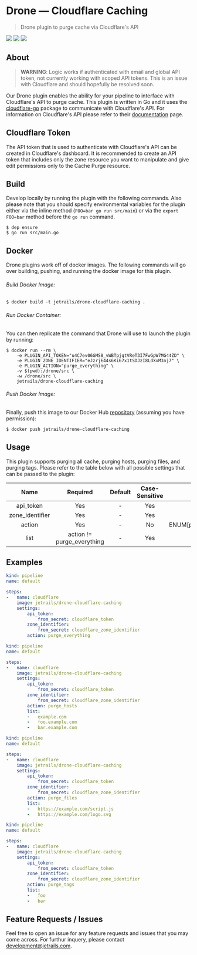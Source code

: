 # Drone — Cloudflare Caching
> Drone plugin to purge cache via Cloudflare's API

![](https://img.shields.io/badge/License-MIT-lightgray.svg?style=for-the-badge)
![](https://img.shields.io/docker/stars/jetrails/drone-cloudflare-caching.svg?style=for-the-badge&colorB=9f9f9f)
![](https://img.shields.io/docker/pulls/jetrails/drone-cloudflare-caching.svg?style=for-the-badge&colorB=9f9f9f)

## About

> **WARNING**: Logic works if authenticated with email and global API token, not currently working with scoped API tokens. This is an issue with Cloudflare and should hopefully be resolved soon.

Our Drone plugin enables the ability for your pipeline to interface with Cloudflare's API to purge cache. This plugin is written in Go and it uses the [cloudflare-go](https://github.com/cloudflare/cloudflare-go) package to communicate with Cloudflare's API. For information on Cloudflare's API please refer to their [documentation](https://api.cloudflare.com/#zone-purge-all-files) page.

## Cloudflare Token

The API token that is used to authenticate with Cloudflare's API can be created in Cloudflare's dashboard. It is recommended to create an API token that includes only the zone resource you want to manipulate and give edit permissions only to the Cache Purge resource.

## Build

Develop locally by running the plugin with the following commands. Also please note that you should specify environmental variables for the plugin either via the inline method (`FOO=bar go run src/main`) or via the `export FOO=bar` method before the `go run` command.

```shell
$ dep ensure
$ go run src/main.go
```

## Docker

Drone plugins work off of docker images. The following commands will go over building, pushing, and running the docker image for this plugin.

###### Build Docker Image:

```shell
$ docker build -t jetrails/drone-cloudflare-caching .
```

###### Run Docker Container:

You can then replicate the command that Drone will use to launch the plugin by running:

```shell
$ docker run --rm \
	-e PLUGIN_API_TOKEN="u4C7ev06GMS8_vWBTpjqtVReT3I7FwGpW7MG44ZD" \
	-e PLUGIN_ZONE_IDENTIFIER="eJzrjE44s6Ki67x1tSDJzI8LdXxM3nj7" \
	-e PLUGIN_ACTION="purge_everything" \
	-v $(pwd):/drone/src \
	-w /drone/src \
	jetrails/drone-cloudflare-caching
```

###### Push Docker Image:

Finally, push this image to our Docker Hub [repository](https://hub.docker.com/r/jetrails/drone-cloudflare-caching) (assuming you have permission):

```shell
$ docker push jetrails/drone-cloudflare-caching
```

## Usage

This plugin supports purging all cache, purging hosts, purging files, and purging tags. Please refer to the table below with all possible settings that can be passed to the plugin:

|       Name      |           Required         | Default | Case-Sensitive |                            Type                           |
|:---------------:|:--------------------------:|:-------:|:--------------:|:---------------------------------------------------------:|
|    api_token    |             Yes            |    -    |       Yes      |                           STRING                          |
| zone_identifier |             Yes            |    -    |       Yes      |                           STRING                          |
|      action     |             Yes            |    -    |       No       | ENUM[purge_everything,purge_hosts,purge_files,purge_tags] |
|       list      | action != purge_everything |    -    |       Yes      |                       ARRAY\<STRING\>                       |

## Examples

```yaml
kind: pipeline
name: default

steps:
-   name: cloudflare
    image: jetrails/drone-cloudflare-caching
    settings:
        api_token:
            from_secret: cloudflare_token
        zone_identifier:
            from_secret: cloudflare_zone_identifier
        action: purge_everything
```

```yaml
kind: pipeline
name: default

steps:
-   name: cloudflare
    image: jetrails/drone-cloudflare-caching
    settings:
        api_token:
            from_secret: cloudflare_token
        zone_identifier:
            from_secret: cloudflare_zone_identifier
        action: purge_hosts
        list:
        -   example.com
        -   foo.example.com
        -   bar.example.com
```

```yaml
kind: pipeline
name: default

steps:
-   name: cloudflare
    image: jetrails/drone-cloudflare-caching
    settings:
        api_token:
            from_secret: cloudflare_token
        zone_identifier:
            from_secret: cloudflare_zone_identifier
        action: purge_files
        list:
        -   https://example.com/script.js
        -   https://example.com/logo.svg
```

```yaml
kind: pipeline
name: default

steps:
-   name: cloudflare
    image: jetrails/drone-cloudflare-caching
    settings:
        api_token:
            from_secret: cloudflare_token
        zone_identifier:
            from_secret: cloudflare_zone_identifier
        action: purge_tags
        list:
        -   foo
        -   bar
```

## Feature Requests / Issues

Feel free to open an issue for any feature requests and issues that you may come across. For furthur inquery, please contact [development@jetrails.com](mailto://development@jetrails.com).
